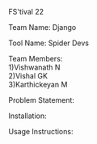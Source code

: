 FS'tival 22

Team Name: Django

Tool Name: Spider Devs

Team Members: <br />
    1)Vishwanath N <br />
    2)Vishal GK <br />
    3)Karthickeyan M <br />

Problem Statement: 

Installation:

Usage Instructions:

